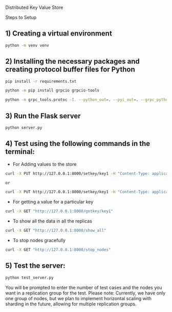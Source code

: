 Distributed Key Value Store

Steps to Setup

## 1) Creating a virtual environment
``` Bash
python -m venv venv
```

## 2) Installing the necessary packages and creating protocol buffer files for Python
``` Bash
pip install -r requirements.txt

python -m pip install grpcio grpcio-tools

python -m grpc_tools.protoc -I. --python_out=. --pyi_out=. --grpc_python_out=. ./service.proto
```

## 3) Run the Flask server
``` Bash
python server.py
```

## 4) Test using the following commands in the terminal:

- For Adding values to the store
``` Bash
curl -X PUT http://127.0.0.1:8000/setkey/key1 -H "Content-Type: application/json" -d '{"value":"value1"}'

or 

curl -X PUT http://127.0.0.1:8000/setkey/key1 -H "Content-Type: application/json" -d "{\"value\":\"value1\"}"
```

- For getting a value for a particular key
``` Bash
curl -X GET "http://127.0.0.1:8000/getkey/key1"        
```     

- To show all the data in all the replicas
``` Bash
curl -X GET "http://127.0.0.1:8000/show_all"        
```  

- To stop nodes gracefully
``` Bash
curl -X GET "http://127.0.0.1:8000/stop_nodes"    
```  

## 5) Test the server:

```Bash
python test_server.py
```

You will be prompted to enter the number of test cases and the nodes you want in a replication group for the test.
Please note: Currently, we have only one group of nodes, but we plan to implement horizontal scaling with sharding in the future, allowing for multiple replication groups.